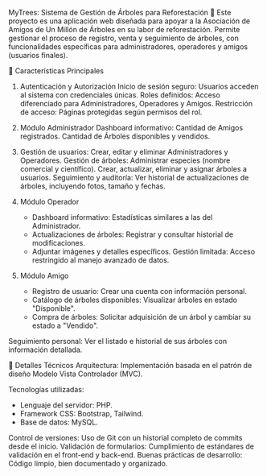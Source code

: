 MyTrees: Sistema de Gestión de Árboles para Reforestación 🌳
Este proyecto es una aplicación web diseñada para apoyar a la Asociación de Amigos de Un Millón de Árboles en su labor de reforestación. Permite gestionar el proceso de registro, venta y seguimiento de árboles, con funcionalidades específicas para administradores, operadores y amigos (usuarios finales).

🚀 Características Principales
1. Autenticación y Autorización
    Inicio de sesión seguro: Usuarios acceden al sistema con credenciales únicas.
    Roles definidos: Acceso diferenciado para Administradores, Operadores y Amigos.
    Restricción de acceso: Páginas protegidas según permisos del rol.

2. Módulo Administrador
    Dashboard informativo:
    Cantidad de Amigos registrados.
    Cantidad de Árboles disponibles y vendidos.
    
3. Gestión de usuarios:
    Crear, editar y eliminar Administradores y Operadores.
    Gestión de árboles:
    Administrar especies (nombre comercial y científico).
    Crear, actualizar, eliminar y asignar árboles a usuarios.
    Seguimiento y auditoría:
    Ver historial de actualizaciones de árboles, incluyendo fotos, tamaño y fechas.

4. Módulo Operador
    - Dashboard informativo:
        Estadísticas similares a las del Administrador.
    - Actualizaciones de árboles:
        Registrar y consultar historial de modificaciones.
    - Adjuntar imágenes y detalles específicos.
        Gestión limitada: Acceso restringido al manejo avanzado de datos.

5. Módulo Amigo
    - Registro de usuario:
        Crear una cuenta con información personal.
    - Catálogo de árboles disponibles:
        Visualizar árboles en estado "Disponible".
    - Compra de árboles:
        Solicitar adquisición de un árbol y cambiar su estado a "Vendido".

Seguimiento personal:
Ver el listado e historial de sus árboles con información detallada.

🔧 Detalles Técnicos
Arquitectura: Implementación basada en el patrón de diseño Modelo Vista Controlador (MVC).

Tecnologías utilizadas:
- Lenguaje del servidor: PHP.
- Framework CSS: Bootstrap, Tailwind.
- Base de datos: MySQL.

Control de versiones: Uso de Git con un historial completo de commits desde el inicio.
Validación de formularios: Cumplimiento de estándares de validación en el front-end y back-end.
Buenas prácticas de desarrollo: Código limpio, bien documentado y organizado.
